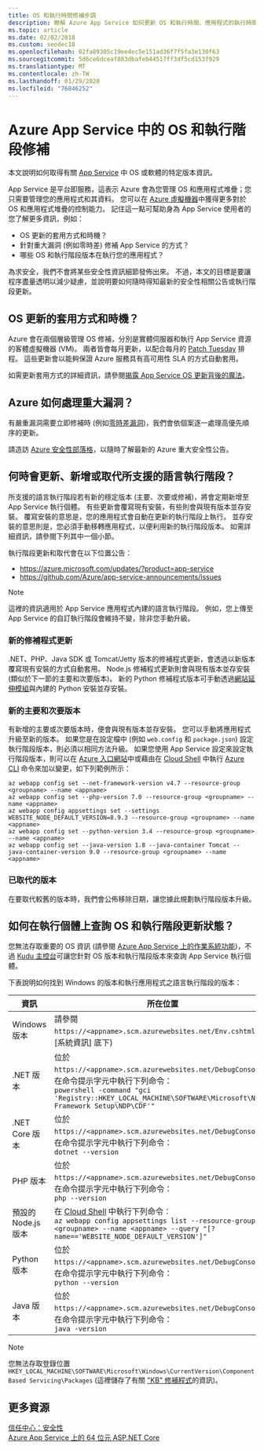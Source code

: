 ```yaml
---
title: OS 和執行時間修補步調
description: 瞭解 Azure App Service 如何更新 OS 和執行時間、應用程式的執行時間和修補程式等級，以及您可以如何取得更新宣告。
ms.topic: article
ms.date: 02/02/2018
ms.custom: seodec18
ms.openlocfilehash: 02fa89305c19ee4ec5e151ad36f7f5fa3e130f63
ms.sourcegitcommit: 5d6ce6dceaf883dbafeb44517ff3df5cd153f929
ms.translationtype: MT
ms.contentlocale: zh-TW
ms.lasthandoff: 01/29/2020
ms.locfileid: "76846252"
---
```

# <a name="os-and-runtime-patching-in-azure-app-service"></a>Azure App Service 中的 OS 和執行階段修補

本文說明如何取得有關 [App Service](overview.md) 中 OS 或軟體的特定版本資訊。 

App Service 是平台即服務，這表示 Azure 會為您管理 OS 和應用程式堆疊；您只需要管理您的應用程式和其資料。 您可以在 [Azure 虛擬機器](https://docs.microsoft.com/azure/virtual-machines/)中獲得更多對於 OS 和應用程式堆疊的控制能力。 記住這一點可幫助身為 App Service 使用者的您了解更多資訊，例如：

-   OS 更新的套用方式和時機？
-   針對重大漏洞 (例如零時差) 修補 App Service 的方式？
-   哪些 OS 和執行階段版本在執行您的應用程式？

為求安全，我們不會將某些安全性資訊細節發佈出來。 不過，本文的目標是要讓程序盡量透明以減少疑慮，並說明要如何隨時得知最新的安全性相關公告或執行階段更新。

## <a name="how-and-when-are-os-updates-applied"></a>OS 更新的套用方式和時機？

Azure 會在兩個層級管理 OS 修補，分別是實體伺服器和執行 App Service 資源的客體虛擬機器 (VM)。 兩者皆會每月更新，以配合每月的 [Patch Tuesday](https://technet.microsoft.com/security/bulletins.aspx) 排程。 這些更新會以能夠保證 Azure 服務具有高可用性 SLA 的方式自動套用。 

如需更新套用方式的詳細資訊，請參閱[揭露 App Service OS 更新背後的魔法](https://azure.github.io/AppService/2018/01/18/Demystifying-the-magic-behind-App-Service-OS-updates.html)。

## <a name="how-does-azure-deal-with-significant-vulnerabilities"></a>Azure 如何處理重大漏洞？

有嚴重漏洞需要立即修補時 (例如[零時差漏洞](https://wikipedia.org/wiki/Zero-day_(computing)))，我們會依個案逐一處理高優先順序的更新。

請造訪 [Azure 安全性部落格](https://azure.microsoft.com/blog/topics/security/)，以隨時了解最新的 Azure 重大安全性公告。 

## <a name="when-are-supported-language-runtimes-updated-added-or-deprecated"></a>何時會更新、新增或取代所支援的語言執行階段？

所支援的語言執行階段若有新的穩定版本 (主要、次要或修補)，將會定期新增至 App Service 執行個體。 有些更新會覆寫現有安裝，有些則會與現有版本並存安裝。 覆寫安裝的意思是，您的應用程式會自動在更新的執行階段上執行。 並存安裝的意思則是，您必須手動移轉應用程式，以便利用新的執行階段版本。 如需詳細資訊，請參閱下列其中一個小節。

執行階段更新和取代會在以下位置公告：

- https://azure.microsoft.com/updates/?product=app-service 
- https://github.com/Azure/app-service-announcements/issues

> [!NOTE] 
> 這裡的資訊適用於 App Service 應用程式內建的語言執行階段。 例如，您上傳至 App Service 的自訂執行階段會維持不變，除非您手動升級。
>
>

### <a name="new-patch-updates"></a>新的修補程式更新

.NET、PHP、Java SDK 或 Tomcat/Jetty 版本的修補程式更新，會透過以新版本覆寫現有安裝的方式自動套用。 Node.js 修補程式更新則會與現有版本並存安裝 (類似於下一節的主要和次要版本)。 新的 Python 修補程式版本可手動透過[網站延伸模組](https://www.siteextensions.net/packages?q=Tags%3A%22python%22)與內建的 Python 安裝並存安裝。

### <a name="new-major-and-minor-versions"></a>新的主要和次要版本

有新增的主要或次要版本時，便會與現有版本並存安裝。 您可以手動將應用程式升級至新的版本。 如果您是在設定檔中 (例如 `web.config` 和 `package.json`) 設定執行階段版本，則必須以相同方法升級。 如果您使用 App Service 設定來設定執行階段版本，則可以在 [Azure 入口網站](https://portal.azure.com)中或藉由在 [Cloud Shell](../cloud-shell/overview.md) 中執行 [Azure CLI](https://docs.microsoft.com/cli/azure/get-started-with-azure-cli) 命令來加以變更，如下列範例所示：

```azurecli-interactive
az webapp config set --net-framework-version v4.7 --resource-group <groupname> --name <appname>
az webapp config set --php-version 7.0 --resource-group <groupname> --name <appname>
az webapp config appsettings set --settings WEBSITE_NODE_DEFAULT_VERSION=8.9.3 --resource-group <groupname> --name <appname>
az webapp config set --python-version 3.4 --resource-group <groupname> --name <appname>
az webapp config set --java-version 1.8 --java-container Tomcat --java-container-version 9.0 --resource-group <groupname> --name <appname>
```

### <a name="deprecated-versions"></a>已取代的版本  

在要取代較舊的版本時，我們會公佈移除日期，讓您據此規劃執行階段版本升級。 

## <a name="how-can-i-query-os-and-runtime-update-status-on-my-instances"></a>如何在執行個體上查詢 OS 和執行階段更新狀態？  

您無法存取重要的 OS 資訊 (請參閱 [Azure App Service 上的作業系統功能](operating-system-functionality.md))，不過 [Kudu 主控台](https://github.com/projectkudu/kudu/wiki/Kudu-console)可讓您針對 OS 版本和執行階段版本來查詢 App Service 執行個體。 

下表說明如何找到 Windows 的版本和執行應用程式之語言執行階段的版本：

| 資訊 | 所在位置 | 
|-|-|
| Windows 版本 | 請參閱 `https://<appname>.scm.azurewebsites.net/Env.cshtml` (在 [系統資訊] 底下) |
| .NET 版本 | 位於 `https://<appname>.scm.azurewebsites.net/DebugConsole`，在命令提示字元中執行下列命令： <br>`powershell -command "gci 'Registry::HKEY_LOCAL_MACHINE\SOFTWARE\Microsoft\Net Framework Setup\NDP\CDF'"` |
| .NET Core 版本 | 位於 `https://<appname>.scm.azurewebsites.net/DebugConsole`，在命令提示字元中執行下列命令： <br> `dotnet --version` |
| PHP 版本 | 位於 `https://<appname>.scm.azurewebsites.net/DebugConsole`，在命令提示字元中執行下列命令： <br> `php --version` |
| 預設的 Node.js 版本 | 在 [Cloud Shell](../cloud-shell/overview.md) 中執行下列命令︰ <br> `az webapp config appsettings list --resource-group <groupname> --name <appname> --query "[?name=='WEBSITE_NODE_DEFAULT_VERSION']"` |
| Python 版本 | 位於 `https://<appname>.scm.azurewebsites.net/DebugConsole`，在命令提示字元中執行下列命令： <br> `python --version` |  
| Java 版本 | 位於 `https://<appname>.scm.azurewebsites.net/DebugConsole`，在命令提示字元中執行下列命令： <br> `java -version` |  

> [!NOTE]  
> 您無法存取登錄位置 `HKEY_LOCAL_MACHINE\SOFTWARE\Microsoft\Windows\CurrentVersion\Component Based Servicing\Packages` (這裡儲存了有關 ["KB" 修補程式](https://docs.microsoft.com/security-updates/SecurityBulletins/securitybulletins)的資訊)。
>
>

## <a name="more-resources"></a>更多資源

[信任中心：安全性](https://www.microsoft.com/en-us/trustcenter/security)  
[Azure App Service 上的 64 位元 ASP.NET Core](https://gist.github.com/glennc/e705cd85c9680d6a8f1bdb62099c7ac7)
